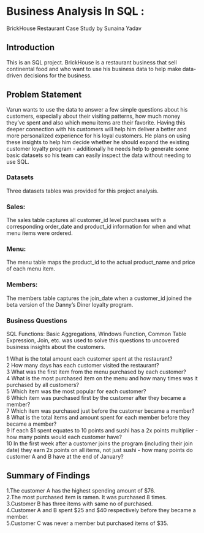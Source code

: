 # Business Analysis In SQL : 
BrickHouse Restaurant Case Study by Sunaina Yadav
## Introduction
This is an SQL project. BrickHouse is a restaurant business that sell continental food and who want to use his business data to help make data-driven decisions for the business.

## Problem Statement
Varun wants to use the data to answer a few simple questions about his customers, especially about their visiting patterns, how much money they’ve spent and also which menu items are their favorite. Having this deeper connection with his customers will help him deliver a better and more personalized experience for his loyal customers. He plans on using these insights to help him decide whether he should expand the existing customer loyalty program - additionally he needs help to generate some basic datasets so his team can easily inspect the data without needing to use SQL.

### Datasets
Three datasets tables was provided for this project analysis.

### Sales:
The sales table captures all customer_id level purchases with a corresponding order_date and product_id information for when and what menu items were ordered.

### Menu:
The menu table maps the product_id to the actual product_name and price of each menu item.

### Members:
The members table captures the join_date when a customer_id joined the beta version of the Danny’s Diner loyalty program.

### Business Questions
SQL Functions: Basic Aggregations, Windows Function, Common Table Expression, Join, etc. was used to solve this questions to uncovered business insights about the customers.

1 What is the total amount each customer spent at the restaurant?<br/>
2 How many days has each customer visited the restaurant?<br/>
3 What was the first item from the menu purchased by each customer?<br/>
4 What is the most purchased item on the menu and how many times was it purchased by all customers?<br/>
5 Which item was the most popular for each customer?<br/>
6 Which item was purchased first by the customer after they became a member?<br/>
7 Which item was purchased just before the customer became a member?<br/>
8 What is the total items and amount spent for each member before they became a member?<br/>
9 If each $1 spent equates to 10 points and sushi has a 2x points multiplier - how many points would each customer have?<br/>
10 In the first week after a customer joins the program (including their join date) they earn 2x points on all items, not just sushi - how many points do customer A and B have at the end of January?<br/>

## Summary of Findings<br/>
1.The customer A has the highest spending amount of $76.<br/>
2.The most purchased item is ramen. It was purchased 8 times.<br/>
3.Customer B has three items with same no of purchased.<br/>
4.Customer A and B spent $25 and $40 respectively before they became a member.<br/>
5.Customer C was never a member but purchased items of $35.<br/>
